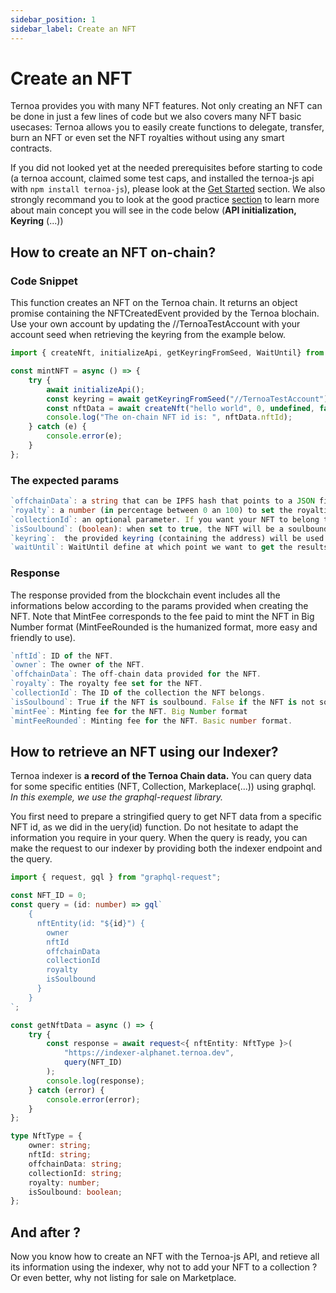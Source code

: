 ```yaml
---
sidebar_position: 1
sidebar_label: Create an NFT
---
```


# Create an NFT

Ternoa provides you with many NFT features. Not only creating an NFT can be done in just a few lines of code but we also covers many NFT basic usecases: Ternoa allows you to easily create functions to delegate, transfer, burn an NFT or even set the NFT royalties without using any smart contracts.

If you did not looked yet at the needed prerequisites before starting to code (a ternoa account, claimed some test caps, and installed the ternoa-js api with `npm install ternoa-js`), please look at the [Get Started]("") section. We also strongly recommand you to look at the good practice [section]("") to learn more about main concept you will see in the code below (**API initialization, Keyring** (...))

## How to create an NFT on-chain? 

### Code Snippet
This function creates an NFT on the Ternoa chain. It returns an object promise containing the NFTCreatedEvent provided by the Ternoa blochain.
Use your own account by updating the //TernoaTestAccount with your account seed when retrieving the keyring from the example below.

```typescript showLineNumbers
import { createNft, initializeApi, getKeyringFromSeed, WaitUntil} from "ternoa-js";

const mintNFT = async () => {
	try {
		await initializeApi();
		const keyring = await getKeyringFromSeed("//TernoaTestAccount");
		const nftData = await createNft("hello world", 0, undefined, false, keyring, WaitUntil.BlockInclusion);
		console.log("The on-chain NFT id is: ", nftData.nftId);
	} catch (e) {
		console.error(e);
	}
};
```

### The expected params
```typescript
`offchainData`: a string that can be IPFS hash that points to a JSON file, a plain text, a small JSON string, or a link to either a static or a dynamic file.
`royalty`: a number (in percentage between 0 an 100) to set the royalties taken by the owner for each NFT sale.
`collectionId`: an optional parameter. If you want your NFT to belong to a collection, add the collection id here otherwise keep it undefined.
`isSoulbound`: (boolean): when set to true, the NFT will be a soulbound NFT. Default is false.
`keyring`:  the provided keyring (containing the address) will be used to sign the transactio and pay the execution fee.
`waitUntil`: WaitUntil define at which point we want to get the results of the transaction execution: BlockInclusion or BlockFinalization.
```
### Response
The response provided from the blockchain event includes all the informations below according to the params provided when creating the NFT. Note that MintFee corresponds to the fee paid to mint the NFT in Big Number format (MintFeeRounded is the humanized format, more easy and friendly to use).

```typescript
`nftId`: ID of the NFT.
`owner`: The owner of the NFT.
`offchainData`: The off-chain data provided for the NFT.
`royalty`: The royalty fee set for the NFT.
`collectionId`: The ID of the collection the NFT belongs.
`isSoulbound`: True if the NFT is soulbound. False if the NFT is not soulbound.
`mintFee`: Minting fee for the NFT. Big Number format
`mintFeeRounded`: Minting fee for the NFT. Basic number format.
```

## How to retrieve an NFT using our Indexer? 

Ternoa indexer is **a record of the Ternoa Chain data.**
You can query data for some specific entities (NFT, Collection, Markeplace(...)) using graphql.
*In this exemple, we use the graphql-request library.*

You first need to prepare a stringified query to get NFT data from a specific NFT id, as we did in the uery(id) function. 
Do not hesitate to adapt the information you require in your query. When the query is ready, you can make the request to our indexer by providing both the indexer endpoint and the query.


```typescript showLineNumbers
import { request, gql } from "graphql-request";

const NFT_ID = 0;
const query = (id: number) => gql`
    {
      nftEntity(id: "${id}") {
        owner
        nftId
        offchainData
        collectionId
        royalty
        isSoulbound
      }
    }
`;

const getNftData = async () => {
	try {
		const response = await request<{ nftEntity: NftType }>(
			"https://indexer-alphanet.ternoa.dev",
			query(NFT_ID)
		);
		console.log(response);
	} catch (error) {
		console.error(error);
	}
};

type NftType = {
	owner: string;
	nftId: string;
	offchainData: string;
	collectionId: string;
	royalty: number;
	isSoulbound: boolean;
};
```

## And after ?

Now you know how to create an NFT with the Ternoa-js API, and retieve all its information using the indexer, why not to add your NFT to a collection ? Or even better, why not listing for sale on Marketplace.